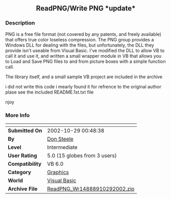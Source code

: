 ﻿<div align="center">

## ReadPNG/Write PNG \*update\*


</div>

### Description

PNG is a free file format (not covered by any patents, and freely available) that offers true color loseless compression. The PNG group provides a Windows DLL for dealing with the files, but unfortunately, the DLL they provide isn't useable from Visual Basic. I've modified the DLL to allow VB to call it and use it, and written a small wrapper module in VB that allows you to Load and Save PNG files to and from picture boxes with a simple function call.

The library itself, and a small sample VB project are included in the archive

i did not write this code i mearly found it for refrence to the original author plase see the included README.1st.txt file

njoy
 
### More Info
 


<span>             |<span>
---                |---
**Submitted On**   |2002-10-29 00:48:38
**By**             |[Don Steele](https://github.com/Planet-Source-Code/PSCIndex/blob/master/ByAuthor/don-steele.md)
**Level**          |Intermediate
**User Rating**    |5.0 (15 globes from 3 users)
**Compatibility**  |VB 6\.0
**Category**       |[Graphics](https://github.com/Planet-Source-Code/PSCIndex/blob/master/ByCategory/graphics__1-46.md)
**World**          |[Visual Basic](https://github.com/Planet-Source-Code/PSCIndex/blob/master/ByWorld/visual-basic.md)
**Archive File**   |[ReadPNG\_Wr14888910292002\.zip](https://github.com/Planet-Source-Code/don-steele-readpng-write-png-update__1-40237/archive/master.zip)








